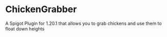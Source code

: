 # ChickenGrabber
A Spigot Plugin for 1.20.1 that allows you to grab chickens and use them to float down heights

